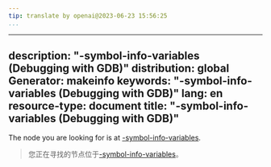 ```yaml
---
tip: translate by openai@2023-06-23 15:56:25
...
```

---
description: "-symbol-info-variables (Debugging with GDB)"
distribution: global
Generator: makeinfo
keywords: "-symbol-info-variables (Debugging with GDB)"
lang: en
resource-type: document
title: "-symbol-info-variables (Debugging with GDB)"
---

The node you are looking for is at [-symbol-info-variables](GDB_002fMI-Symbol-Query.html#g_t_002dsymbol_002dinfo_002dvariables).

> 您正在寻找的节点位于[-symbol-info-variables](GDB_002fMI-Symbol-Query.html#g_t_002dsymbol_002dinfo_002dvariables)。
